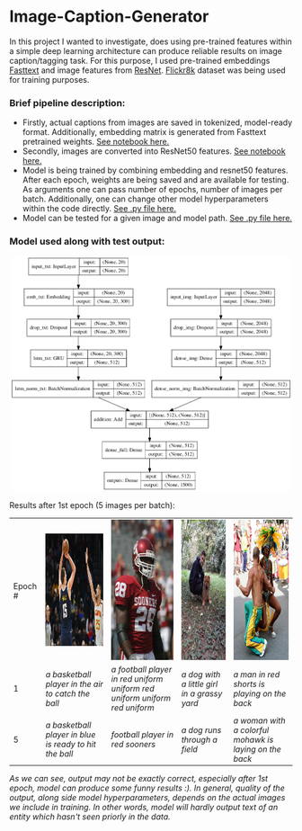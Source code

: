 # Image-Caption-Generator
In this project I wanted to investigate, does using pre-trained features within a simple deep learning architecture can produce reliable results on image caption/tagging task. For this purpose, I used pre-trained embeddings [Fasttext](https://fasttext.cc/) and image features from [ResNet](https://keras.io/api/applications/resnet/). [Flickr8k](https://www.kaggle.com/shadabhussain/flickr8k?select=Flickr_Data) dataset was being used for training purposes.


### Brief pipeline description:
* Firstly, actual captions from images are saved in tokenized, model-ready format. Additionally, embedding matrix is generated from Fasttext pretrained weights. [See notebook here.](https://github.com/RadomirPopovicFON/Image-Caption-Generator/blob/master/caption_extraction.ipynb) 
* Secondly, images are converted into ResNet50 features. [See notebook here.](https://github.com/RadomirPopovicFON/Image-Caption-Generator/blob/master/image_extraction.ipynb)
* Model is being trained by combining embedding and resnet50 features. After each epoch, weights are being saved and are available for testing. As arguments one can pass number of epochs, number of images per batch. Additionally, one can change other model hyperparameters within the code directly. [See .py file here.](https://github.com/RadomirPopovicFON/Image-Caption-Generator/blob/master/train.py)
* Model can be tested for a given image and model path. [See .py file here.](https://github.com/RadomirPopovicFON/Image-Caption-Generator/blob/master/test.py)<br/>


### Model used along with test output:
<p align="center">
  <img src="https://github.com/RadomirPopovicFON/Image-Caption-Generator/blob/master/images/model.png" width="500">
</p>

Results after 1st epoch (5 images per batch):

<table>
  <tr>
    <td>Epoch #</td>
    <td><img src="https://github.com/RadomirPopovicFON/Image-Caption-Generator/blob/master/images/test-1.jpg" width=250 height=200></td>
    <td><img src="https://github.com/RadomirPopovicFON/Image-Caption-Generator/blob/master/images/test-2.jpg" width=150 height=250></td>
    <td><img src="https://github.com/RadomirPopovicFON/Image-Caption-Generator/blob/master/images/test-3.jpg" width=150 height=250></td>
    <td><img src="https://github.com/RadomirPopovicFON/Image-Caption-Generator/blob/master/images/test-4.jpg" width=150 height=250></td>
  </tr>
  <tr>
    <td>1</td>
    <td><i>a basketball player in the air to catch the ball</i></td>
    <td><i>a football player in red uniform uniform red uniform uniform red uniform</i></td>
    <td><i>a dog with a little girl in a grassy yard</i></td>
    <td><i>a man in red shorts is playing on the back</i></td>
  </tr>
  <tr>
    <td>5</td>
    <td><i>a basketball player in blue is ready to hit the ball</i></td>
    <td><i>football player in red sooners</i></td>
    <td><i>a dog runs through a field</i></td>
    <td><i>a woman with a colorful mohawk is laying on the back</i></td>
  </tr>
 </table>

<i>As we can see, output may not be exactly correct, especially after 1st epoch, model can produce some funny results :). In general, quality of the output, along side model hyperparameters, depends on the actual images we include in training. In other words, model will hardly output text of an entity which hasn't seen priorly in the data. </i>
